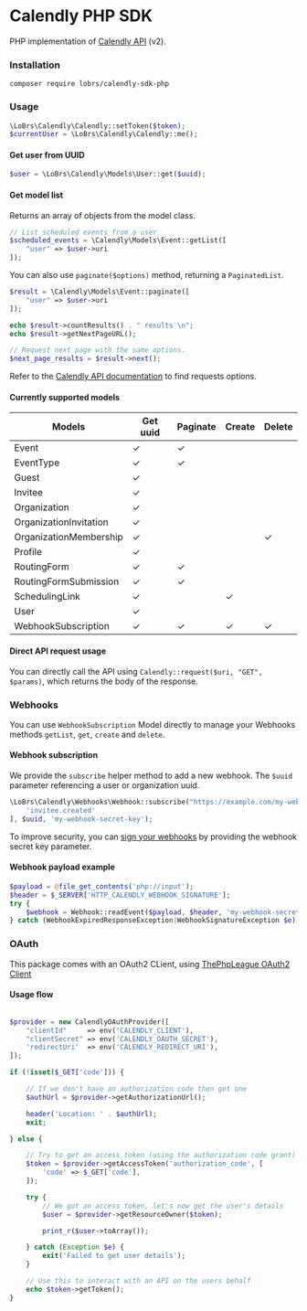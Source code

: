 # Calendly PHP SDK

PHP implementation of [Calendly API](https://developer.calendly.com/api-docs) (v2).


### Installation

```
composer require lobrs/calendly-sdk-php
```

### Usage

```php
\LoBrs\Calendly\Calendly::setToken($token);
$currentUser = \LoBrs\Calendly\Calendly::me();
```

#### Get user from UUID

```php
$user = \LoBrs\Calendly\Models\User::get($uuid);
```

#### Get model list

Returns an array of objects from the model class.

```php
// List scheduled events from a user
$scheduled_events = \Calendly\Models\Event::getList([
    "user" => $user->uri
]);
```

You can also use `paginate($options)` method, returning a `PaginatedList`.
```php
$result = \Calendly\Models\Event::paginate([
    "user" => $user->uri
]);

echo $result->countResults() . " results \n";
echo $result->getNextPageURL();

// Request next page with the same options.
$next_page_results = $result->next();
```

Refer to the [Calendly API documentation](https://developer.calendly.com/api-docs) to find requests options.


#### Currently supported models

| Models                 | Get uuid | Paginate | Create | Delete |
|------------------------|----------|----------|--------|--------|
| Event                  | ✓        | ✓        |        |        |
| EventType              | ✓        | ✓        |        |        |
| Guest                  | ✓        |          |        |        |
| Invitee                | ✓        |          |        |        |
| Organization           | ✓        |          |        |        |
| OrganizationInvitation | ✓        |          |        |        |
| OrganizationMembership | ✓        |          |        | ✓      |
| Profile                | ✓        |          |        |        |
| RoutingForm            | ✓        | ✓        |        |        |
| RoutingFormSubmission  | ✓        | ✓        |        |        |
| SchedulingLink         | ✓        |          | ✓      |        |
| User                   | ✓        |          |        |        |
| WebhookSubscription    | ✓        | ✓        | ✓      | ✓      |


#### Direct API request usage

You can directly call the API using `Calendly::request($uri, "GET", $params)`, which returns the body of the response.


### Webhooks

You can use `WebhookSubscription` Model directly to manage your Webhooks methods `getList`, `get`, `create` and `delete`.

#### Webhook subscription

We provide the `subscribe` helper method to add a new webhook.
The `$uuid` parameter referencing a user or organization uuid.

```php
\LoBrs\Calendly\Webhooks\Webhook::subscribe("https://example.com/my-webhook", [
    'invitee.created'
], $uuid, 'my-webhook-secret-key');
```

To improve security, you can [sign your webhooks](https://developer.calendly.com/api-docs/ZG9jOjM2MzE2MDM4-webhook-signatures) 
by providing the webhook secret key parameter.

#### Webhook payload example

```php
$payload = @file_get_contents('php://input');
$header = $_SERVER['HTTP_CALENDLY_WEBHOOK_SIGNATURE'];
try {
    $webhook = Webhook::readEvent($payload, $header, 'my-webhook-secret-key');
} catch (WebhookExpiredResponseException|WebhookSignatureException $e) {}
```

### OAuth

This package comes with an OAuth2 CLient, using [ThePhpLeague OAuth2 Client](https://github.com/thephpleague/oauth2-client)

#### Usage flow

```php

$provider = new CalendlyOAuthProvider([
    "clientId"     => env('CALENDLY_CLIENT'),
    "clientSecret" => env('CALENDLY_OAUTH_SECRET'),
    'redirectUri'  => env('CALENDLY_REDIRECT_URI'),
]);

if (!isset($_GET['code'])) {

    // If we don't have an authorization code then get one
    $authUrl = $provider->getAuthorizationUrl();

    header('Location: ' . $authUrl);
    exit;

} else {

    // Try to get an access token (using the authorization code grant)
    $token = $provider->getAccessToken('authorization_code', [
        'code' => $_GET['code'],
    ]);

    try {
        // We got an access token, let's now get the user's details
        $user = $provider->getResourceOwner($token);

        print_r($user->toArray());

    } catch (Exception $e) {
        exit('Failed to get user details');
    }

    // Use this to interact with an API on the users behalf
    echo $token->getToken();
}
```
